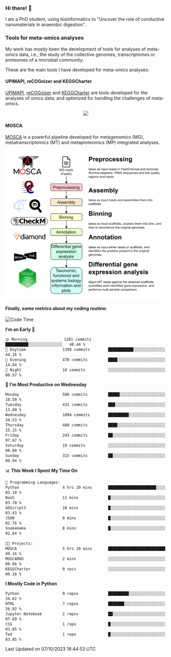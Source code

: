 ### Hi there! 👋

I am a PhD student, using bioinformatics to "Uncover the role of conductive nanomaterials in anaerobic digestion".

### Tools for meta-omics analyses

My work has mostly been the development of tools for analyses of meta-omics data, i.e., the study of the collective genomes, transcriptomes or proteomes of a microbial community.

These are the main tools I have developed for meta-omics analyses:

#### UPIMAPI, reCOGnizer and KEGGCharter

[UPIMAPI](https://github.com/iquasere/UPIMAPI), [reCOGnizer](https://github.com/iquasere/reCOGnizer) and [KEGGCharter](https://github.com/iquasere/KEGGCharter) are tools developed for the analyses of omics data, and optimized for handling the challenges of meta-omics.

<p align="center">
    <img src="assets/annotation_paper.png">
</p>

#### MOSCA

[MOSCA](https://github.com/iquasere/MOSCA) is a powerful pipeline developed for metagenomics (MG), metatranscriptomics (MT) and metaproteomics (MP) integrated analyses.

<p align="center">
    <img src="assets/mosca_workflow.png" align="center" width="700">
</p>


#### Finally, some metrics about my coding routine:

<!--START_SECTION:waka-->
![Code Time](http://img.shields.io/badge/Code%20Time-688%20hrs%2050%20mins-blue)

**I'm an Early 🐤** 

```text
🌞 Morning                1281 commits        ██████████░░░░░░░░░░░░░░░   40.44 % 
🌆 Daytime                1399 commits        ███████████░░░░░░░░░░░░░░   44.16 % 
🌃 Evening                470 commits         ████░░░░░░░░░░░░░░░░░░░░░   14.84 % 
🌙 Night                  18 commits          ░░░░░░░░░░░░░░░░░░░░░░░░░   00.57 % 
```
📅 **I'm Most Productive on Wednesday** 

```text
Monday                   586 commits         █████░░░░░░░░░░░░░░░░░░░░   18.50 % 
Tuesday                  431 commits         ███░░░░░░░░░░░░░░░░░░░░░░   13.60 % 
Wednesday                1094 commits        █████████░░░░░░░░░░░░░░░░   34.53 % 
Thursday                 480 commits         ████░░░░░░░░░░░░░░░░░░░░░   15.15 % 
Friday                   243 commits         ██░░░░░░░░░░░░░░░░░░░░░░░   07.67 % 
Saturday                 19 commits          ░░░░░░░░░░░░░░░░░░░░░░░░░   00.60 % 
Sunday                   315 commits         ██░░░░░░░░░░░░░░░░░░░░░░░   09.94 % 
```


📊 **This Week I Spent My Time On** 

```text
💬 Programming Languages: 
Python                   4 hrs 20 mins       █████████████████████░░░░   83.18 % 
Bash                     11 mins             █░░░░░░░░░░░░░░░░░░░░░░░░   03.70 % 
GDScript3                10 mins             █░░░░░░░░░░░░░░░░░░░░░░░░   03.43 % 
JSON                     8 mins              █░░░░░░░░░░░░░░░░░░░░░░░░   02.76 % 
Snakemake                8 mins              █░░░░░░░░░░░░░░░░░░░░░░░░   02.64 % 

🐱‍💻 Projects: 
MOSCA                    5 hrs 10 mins       █████████████████████████   99.16 % 
MOSCARDO                 2 mins              ░░░░░░░░░░░░░░░░░░░░░░░░░   00.66 % 
KEGGCharter              0 secs              ░░░░░░░░░░░░░░░░░░░░░░░░░   00.18 % 
```

**I Mostly Code in Python** 

```text
Python                   9 repos             █████████░░░░░░░░░░░░░░░░   34.62 % 
HTML                     7 repos             ███████░░░░░░░░░░░░░░░░░░   26.92 % 
Jupyter Notebook         2 repos             ██░░░░░░░░░░░░░░░░░░░░░░░   07.69 % 
CSS                      1 repo              █░░░░░░░░░░░░░░░░░░░░░░░░   03.85 % 
TeX                      1 repo              █░░░░░░░░░░░░░░░░░░░░░░░░   03.85 % 
```




 Last Updated on 07/10/2023 18:44:53 UTC
<!--END_SECTION:waka-->
